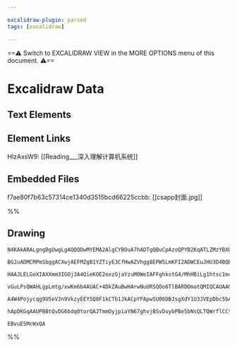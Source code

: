 ```yaml
---

excalidraw-plugin: parsed
tags: [excalidraw]

---
```

==⚠  Switch to EXCALIDRAW VIEW in the MORE OPTIONS menu of this document. ⚠==


# Excalidraw Data

## Text Elements
## Element Links
HlzAxsW9: [[Reading___深入理解计算机系统]]

## Embedded Files
f7ae80f7b63c57314ce1340d3515bcd66225ccbb: [[csapp封面.jpg]]

%%
## Drawing
```compressed-json
N4KAkARALgngDgUwgLgAQQQDwMYEMA2AlgCYBOuA7hADTgQBuCpAzoQPYB2KqATLZMzYBXUtiRoIACyhQ4zZAHoFAc0JRJQgEYA6bGwC2CgF7N6hbEcK4OCtptbErHALRY8RMpWdx8Q1TdIEfARcZgRmBShcZQUebQBGOJ4aOiCEfQQOKGZuAG1wMFAwYuh4cXRCfWikfhLGFnYuNAB2AFZ42sh61k4AOU4xbniATh5RgGZxgDZm8c6IQmYAETSo

BGJuADMCMPmSbggACXwjAEFMZgB1YZTiyE3CfHwAZVhgg8EPW5LmKFI2ADWCEuJHU3D4BQEf0BCFeMHeEk++3m/z8kg44RyaA6kIgbDguGwahgQwADKT5tZlAjUBTcZhuM5xgAWHF3CAktDOHitUnaYbjNrzX7/IEAYTY+DYpAOf2szAJgSy30gmkJAOUqI4xAlUplEjlHAVuCVUBVEAooMkQ2GzXmkgQhGU0nBAA45riwutuMNhqTeaT4rN5prh

HAAJLELGoXIAXXmm3IGUj3A4QieKOE2oxzGjaYzuM0WeIAFFghkstG4/MhHBiLg1htsc1mcNWq1XcMpr7efMiBwAQdcrkAEohRwcZQAfRngEfbQCmioAwF0Ax5GAQujAOnegC5zQDfPoB9v1jsfNUuwQKbqG2+F2nqiUCE0YgiG1hEn5oewRTEk2zVwCFdpK/mhTOM2CtLM8TMmI8QsqSxDjO0rSaNgxBTFMPA8tg2CaJo5rMO45T5HcYBsnc8SQ

vGuLPsQWAHLgpLmtg/xwKm6b4AUAC+4DkZAuBwHArwNuURSQOo6TlBARDOmatQMIQCAUAAQuqoZCNqurSgcADEmzaTp3wQNgIimuGaz6K8ooIGp+roBp8QILZtl6QZpBGSZiknspqmSupBrkEaiqZFJBT6YZAXGekABijwvG8YlIhs0lOS56RmTCILEGCaAQiUiWhSZKVAnCNIQHFjkhVkYX6COwjOjm0bEcFzm5ekADyBJErAZJ0tlZVQBV4WcF

A4W4Pojycqg9U5eVJn9VkzyEEY5Q8F1kCTb1JkACpYFApwSU06DBJsgXdY1U3JVEpDbc5bAUA6uBnvm+AJT1FUltqpxXTd440R9pUnWt6Tvf8FDrWUBxavFQW4f8TwABrcEBUzSVDkr4AAmtwLLNNorrxFMzKkqhrTSUYbAGNwQldAQQiLexT1/RVVUqcQtVg8WemaiQc0LcxBYlBzxCvAgTFoETQX8wAsmwVGvbgmjBGeF5XnzpAkJZ5O4vJkpn

hApDKGqAAUPBBtQvDG6bdq0torQAJTmmOyjpiaYN67ghvjBSvDuybPBe5bNsQLTQWrflCCtVAjR5ix0mJsNCBjtqTDPso6vspksvy9wfzU/M2BEMLqBZwg8wcLHmekNnuLCFA/blIXgclHYABWCDYNkzwl3AkvSyXcvemgitF0FhLh4w62k/gKclLAiAfGkreNPRd5QAYIMz2gD19mwJ59+eOyD+yiYGM8c/h5wWx732oTbfPo/jzzrHFBxYBsfw

EBvuE5McWxQA
```
%%